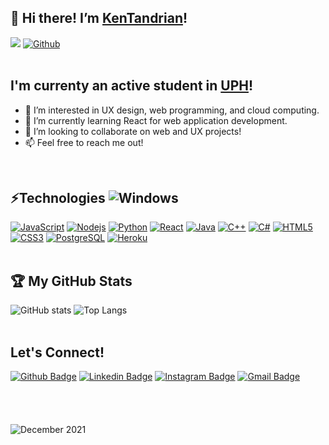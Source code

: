 ## 👋 Hi there! I’m [KenTandrian](https://github.com/KenTandrian)!   
![](https://visitor-badge.laobi.icu/badge?page_id=KenTandrian.KenTandrian)
[![Github](https://img.shields.io/github/followers/KenTandrian?label=Follow&style=social)](https://github.com/KenTandrian)
<br />
<br />
## I'm currenty an active student in [UPH](https://uph.edu)!
- 👀 I’m interested in UX design, web programming, and cloud computing.
- 🌱 I’m currently learning React for web application development.
- 💞️ I’m looking to collaborate on web and UX projects!
- 📫 Feel free to reach me out!
<br />
<!---
KenTandrian/KenTandrian is a ✨ special ✨ repository because its `README.md` (this file) appears on your GitHub profile.
You can click the Preview link to take a look at your changes.
--->

## ⚡Technologies  ![Windows](https://img.shields.io/badge/Windows-0078D6?style=flat-square&logo=windows&logoColor=white)
[![JavaScript](https://img.shields.io/badge/-JavaScript-black?style=flat-square&logo=javascript)](https://github.com/KenTandrian?tab=repositories&language=javascript)
[![Nodejs](https://img.shields.io/badge/-Nodejs-black?style=flat-square&logo=Node.js)](https://github.com/KenTandrian?tab=repositories&language=javascript)
[![Python](https://img.shields.io/badge/-Python-black?style=flat-square&logo=Python)](https://github.com/KenTandrian?tab=repositories&language=jupyter-notebook)
[![React](https://img.shields.io/badge/-React-black?style=flat-square&logo=react)](https://github.com/KenTandrian?tab=repositories&language=javascript)
[![Java](https://img.shields.io/badge/-java-black?style=flat-square&logo=java)](https://github.com/KenTandrian?tab=repositories)
[![C++](https://img.shields.io/badge/-C%2b%2b-black?style=flat-square&logo=c)](https://github.com/KenTandrian?tab=repositories)
[![C#](https://img.shields.io/badge/C%23-black.svg?style=flat-square&logo=c-sharp&logoColor=white)](https://github.com/KenTandrian?tab=repositories&language=c%23)
[![HTML5](https://img.shields.io/badge/-HTML5-black?style=flat-square&logo=html5&logoColor=white)](https://github.com/KenTandrian?tab=repositories&language=html)
[![CSS3](https://img.shields.io/badge/-CSS3-black?style=flat-square&logo=css3)](https://github.com/KenTandrian?tab=repositories&language=css)
[![PostgreSQL](https://img.shields.io/badge/-PostgreSQL-black?style=flat-square&logo=postgresql)](https://github.com/KenTandrian?tab=repositories)
[![Heroku](https://img.shields.io/badge/-Heroku-black?style=flat-square&logo=heroku)](https://github.com/KenTandrian?tab=repositories)
<br />
<br />
## 🏆 My GitHub Stats 
![GitHub stats](https://github-readme-stats.vercel.app/api?username=KenTandrian&show_icons=true&theme=tokyonight&count_private=true&show_icons=true&include_all_commits=true)
![Top Langs](https://github-readme-stats.vercel.app/api/top-langs/?username=KenTandrian&theme=tokyonight&hide=TeX&layout=compact)
<br />
<br />
## Let's Connect!
[![Github Badge](https://img.shields.io/badge/-GitHub-181717?style=flat-square&logo=GitHub&logoColor=white&link=https://github.com/KenTandrian/)](https://github.com/KenTandrian/)
[![Linkedin Badge](https://img.shields.io/badge/-LinkedIn-blue?style=flat-square&logo=Linkedin&logoColor=white&link=https://www.linkedin.com/in/kenricktandrian/)](https://www.linkedin.com/in/kenricktandrian/)
[![Instagram Badge](https://img.shields.io/badge/-Instagram-purple?style=flat-square&logo=instagram&logoColor=white&link=https://instagram.com/ken_tandrian/)](https://instagram.com/ken_tandrian)
[![Gmail Badge](https://img.shields.io/badge/-Gmail-c14438?style=flat-square&logo=Gmail&logoColor=white&link=mailto:kenricktan11@gmail.com)](mailto:kenricktan11@gmail.com)
<br />
<br />
<br />
<br />
<br />
![December 2021](https://img.shields.io/github/last-commit/KenTandrian/KenTandrian?label=profile%20updated&style=flat-square)

